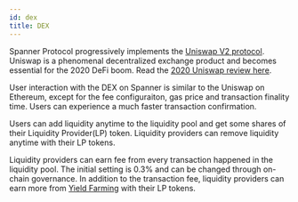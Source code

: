 ```yaml
---
id: dex
title: DEX
---
```


Spanner Protocol progressively implements the [Uniswap V2 protocol](https://uniswap.org/blog/uniswap-v2/). Uniswap is a phenomenal decentralized exchange product and becomes essential for the 2020 DeFi boom. Read the [2020 Uniswap review here](https://uniswap.org/blog/year-in-review/). 

User interaction with the DEX on Spanner is similar to the Uniswap on Ethereum, except for the fee configuraiton, gas price and transaction finality time. Users can experience a much faster transaction confirmation. 

Users can add liquidity anytime to the liquidity pool and get some shares of their Liquidity Provider(LP) token. Liquidity providers can remove liquidity anytime with their LP tokens. 

Liquidity providers can earn fee from every transaction happened in the liquidity pool. The initial setting is 0.3% and can be changed through on-chain governance. In addition to the transaction fee, liquidity providers can earn more from [Yield Farming](yieldfarm.md) with their LP tokens.